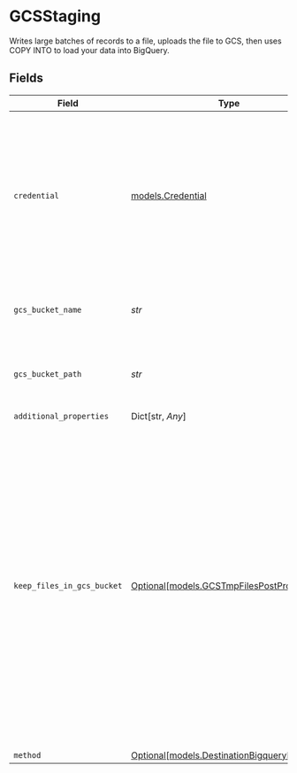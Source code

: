 # GCSStaging

Writes large batches of records to a file, uploads the file to GCS, then uses COPY INTO to load your data into BigQuery.


## Fields

| Field                                                                                                                                                                                                                                                           | Type                                                                                                                                                                                                                                                            | Required                                                                                                                                                                                                                                                        | Description                                                                                                                                                                                                                                                     | Example                                                                                                                                                                                                                                                         |
| --------------------------------------------------------------------------------------------------------------------------------------------------------------------------------------------------------------------------------------------------------------- | --------------------------------------------------------------------------------------------------------------------------------------------------------------------------------------------------------------------------------------------------------------- | --------------------------------------------------------------------------------------------------------------------------------------------------------------------------------------------------------------------------------------------------------------- | --------------------------------------------------------------------------------------------------------------------------------------------------------------------------------------------------------------------------------------------------------------- | --------------------------------------------------------------------------------------------------------------------------------------------------------------------------------------------------------------------------------------------------------------- |
| `credential`                                                                                                                                                                                                                                                    | [models.Credential](../models/credential.md)                                                                                                                                                                                                                    | :heavy_check_mark:                                                                                                                                                                                                                                              | An HMAC key is a type of credential and can be associated with a service account or a user account in Cloud Storage. Read more <a href="https://cloud.google.com/storage/docs/authentication/hmackeys">here</a>.                                                |                                                                                                                                                                                                                                                                 |
| `gcs_bucket_name`                                                                                                                                                                                                                                               | *str*                                                                                                                                                                                                                                                           | :heavy_check_mark:                                                                                                                                                                                                                                              | The name of the GCS bucket. Read more <a href="https://cloud.google.com/storage/docs/naming-buckets">here</a>.                                                                                                                                                  | airbyte_sync                                                                                                                                                                                                                                                    |
| `gcs_bucket_path`                                                                                                                                                                                                                                               | *str*                                                                                                                                                                                                                                                           | :heavy_check_mark:                                                                                                                                                                                                                                              | Directory under the GCS bucket where data will be written.                                                                                                                                                                                                      | data_sync/test                                                                                                                                                                                                                                                  |
| `additional_properties`                                                                                                                                                                                                                                         | Dict[str, *Any*]                                                                                                                                                                                                                                                | :heavy_minus_sign:                                                                                                                                                                                                                                              | N/A                                                                                                                                                                                                                                                             |                                                                                                                                                                                                                                                                 |
| `keep_files_in_gcs_bucket`                                                                                                                                                                                                                                      | [Optional[models.GCSTmpFilesPostProcessing]](../models/gcstmpfilespostprocessing.md)                                                                                                                                                                            | :heavy_minus_sign:                                                                                                                                                                                                                                              | This upload method is supposed to temporary store records in GCS bucket. By this select you can chose if these records should be removed from GCS when migration has finished. The default "Delete all tmp files from GCS" value is used if not set explicitly. |                                                                                                                                                                                                                                                                 |
| `method`                                                                                                                                                                                                                                                        | [Optional[models.DestinationBigqueryMethod]](../models/destinationbigquerymethod.md)                                                                                                                                                                            | :heavy_minus_sign:                                                                                                                                                                                                                                              | N/A                                                                                                                                                                                                                                                             |                                                                                                                                                                                                                                                                 |